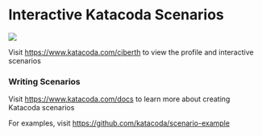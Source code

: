 # Interactive Katacoda Scenarios

[![](http://shields.katacoda.com/katacoda/ciberth/count.svg)](https://www.katacoda.com/ciberth "Get your profile on Katacoda.com")

Visit https://www.katacoda.com/ciberth to view the profile and interactive scenarios

### Writing Scenarios
Visit https://www.katacoda.com/docs to learn more about creating Katacoda scenarios

For examples, visit https://github.com/katacoda/scenario-example
